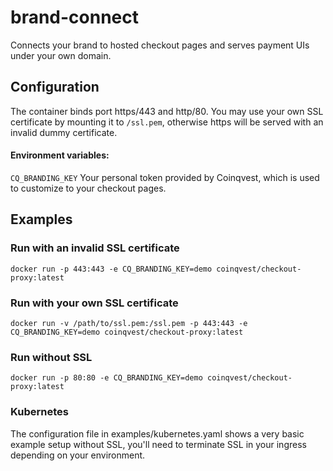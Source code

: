 # brand-connect

Connects your brand to hosted checkout pages and serves payment UIs under your own domain.

## Configuration

The container binds port https/443 and http/80. You may use your own SSL certificate by mounting it to `/ssl.pem`, otherwise https will be served with an invalid dummy certificate.  


#### Environment variables:

`CQ_BRANDING_KEY` Your personal token provided by Coinqvest, which is used to customize to your checkout pages.


## Examples

### Run with an invalid SSL certificate
```
docker run -p 443:443 -e CQ_BRANDING_KEY=demo coinqvest/checkout-proxy:latest
```

### Run with your own SSL certificate 
```
docker run -v /path/to/ssl.pem:/ssl.pem -p 443:443 -e CQ_BRANDING_KEY=demo coinqvest/checkout-proxy:latest
```

### Run without SSL
```
docker run -p 80:80 -e CQ_BRANDING_KEY=demo coinqvest/checkout-proxy:latest
```

### Kubernetes 
The configuration file in examples/kubernetes.yaml shows a very basic example setup without SSL, you'll need to terminate SSL in your ingress depending on your environment.   
